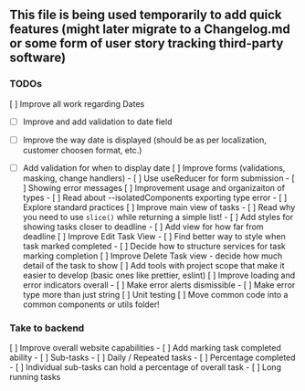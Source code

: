 ## This file is being used temporarily to add quick features (might later migrate to a Changelog.md or some form of user story tracking third-party software)

### TODOs
[ ] Improve all work regarding Dates
   - [ ] Improve and add validation to date field 
   - [ ] Improve the way date is displayed (should be as per localization, customer choosen format, etc.)
   - [ ] Add validation for when to display date
[ ] Improve forms (validations, masking, change handlers)
    - [ ] Use useReducer for form submission
    - [ ] Showing error messages
[ ] Improvement usage and organizaiton of types
    - [ ] Read about --isolatedComponents exporting type error
    - [ ] Explore standard practices
[ ] Improve main view of tasks
    - [ ] Read why you need to use `slice()` while returning a simple list!
    - [ ] Add styles for showing tasks closer to deadline
    - [ ] Add view for how far from deadline
[ ] Improve Edit Task View
    - [ ] Find better way to style when task marked completed
    - [ ] Decide how to structure services for task marking completion
[ ] Improve Delete Task view - decide how much detail of the task to show
[ ] Add tools with project scope that make it easier to develop (basic ones like prettier, eslint)
[ ] Improve loading and error indicators overall
    - [ ] Make error alerts dismissible
    - [ ] Make error type more than just string
[ ] Unit testing
[ ] Move common code into a common components or utils folder!


### Take to backend
[ ] Improve overall website capabilities
    - [ ] Add marking task completed ability
    - [ ] Sub-tasks
    - [ ] Daily / Repeated tasks
    - [ ] Percentage completed
        - [ ] Individual sub-tasks can hold a percentage of overall task
    - [ ] Long running tasks 
